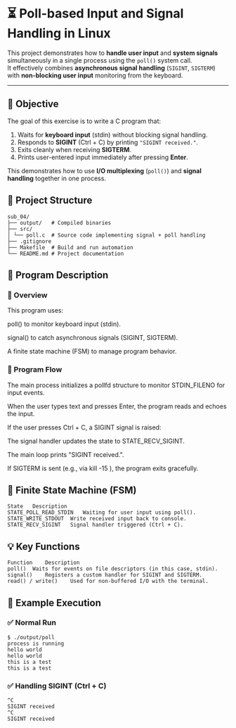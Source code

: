 # ⏳ Poll-based Input and Signal Handling in Linux

This project demonstrates how to **handle user input** and **system signals** simultaneously in a single process using the `poll()` system call.  
It effectively combines **asynchronous signal handling** (`SIGINT`, `SIGTERM`) with **non-blocking user input** monitoring from the keyboard.

---

## 🎯 Objective

The goal of this exercise is to write a C program that:
1. Waits for **keyboard input** (stdin) without blocking signal handling.
2. Responds to **SIGINT** (Ctrl + C) by printing `"SIGINT received."`.
3. Exits cleanly when receiving **SIGTERM**.
4. Prints user-entered input immediately after pressing **Enter**.

This demonstrates how to use **I/O multiplexing** (`poll()`) and **signal handling** together in one process.

## 🧩 Project Structure
```
sub_04/
├── output/   # Compiled binaries
├── src/
│ └── poll.c  # Source code implementing signal + poll handling
├── .gitignore
├── Makefile  # Build and run automation
└── README.md # Project documentation
```

## 🧠 Program Description
### 🔸 Overview

This program uses:

poll() to monitor keyboard input (stdin).

signal() to catch asynchronous signals (SIGINT, SIGTERM).

A finite state machine (FSM) to manage program behavior.

### 🔸 Program Flow

The main process initializes a pollfd structure to monitor STDIN_FILENO for input events.

When the user types text and presses Enter, the program reads and echoes the input.

If the user presses Ctrl + C, a SIGINT signal is raised:

The signal handler updates the state to STATE_RECV_SIGINT.

The main loop prints "SIGINT received.".

If SIGTERM is sent (e.g., via kill -15 <pid>), the program exits gracefully.

## 🧩 Finite State Machine (FSM)

```
State	Description
STATE_POLL_READ_STDIN	Waiting for user input using poll().
STATE_WRITE_STDOUT	Write received input back to console.
STATE_RECV_SIGINT	Signal handler triggered (Ctrl + C).
```

## 💡 Key Functions

```
Function	Description
poll()	Waits for events on file descriptors (in this case, stdin).
signal()	Registers a custom handler for SIGINT and SIGTERM.
read() / write()	Used for non-buffered I/O with the terminal.
```

## 🧾 Example Execution
### ✅ Normal Run

```
$ ./output/poll
process is running
hello world
hello world
this is a test
this is a test
```

### ✅ Handling SIGINT (Ctrl + C)

```
^C
SIGINT received
^C
SIGINT received
```
